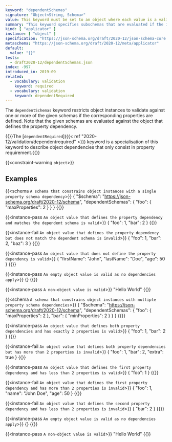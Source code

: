 ```yaml
---
keyword: "dependentSchemas"
signature: "Object<String, Schema>"
value: This keyword must be set to an object where each value is a valid JSON Schema
summary: "This keyword specifies subschemas that are evaluated if the instance is an object and contains a certain property."
kind: [ "applicator" ]
instance: [ "object" ]
specification: "https://json-schema.org/draft/2020-12/json-schema-core.html#section-10.2.2.4"
metaschema: "https://json-schema.org/draft/2020-12/meta/applicator"
default:
  value: "{}"
tests:
  - draft2020-12/dependentSchemas.json
index: -997
introduced_in: 2019-09
related:
  - vocabulary: validation
    keyword: required
  - vocabulary: validation
    keyword: dependentRequired
---
```


The `dependentSchemas` keyword restricts object instances to validate against
one or more of the given schemas if the corresponding properties are defined.
Note that the given schemas are evaluated against the object that defines the
property dependency.

{{<learning-more>}}The [`dependentRequired`]({{< ref
"2020-12/validation/dependentrequired" >}}) keyword is a specialisation of this
keyword to describe object dependencies that only consist in property
requirement.{{</learning-more>}}

{{<constraint-warning `object`>}}

## Examples

{{<schema `A schema that constrains object instances with a single property schema dependency`>}}
{
  "$schema": "https://json-schema.org/draft/2020-12/schema",
  "dependentSchemas": {
    "foo": { "maxProperties": 2 }
  }
}
{{</schema>}}

{{<instance-pass `An object value that defines the property dependency and matches the dependent schema is valid`>}}
{ "foo": 1, "bar": 2 }
{{</instance-pass>}}

{{<instance-fail `An object value that defines the property dependency but does not match the dependent schema is invalid`>}}
{ "foo": 1, "bar": 2, "baz": 3 }
{{</instance-fail>}}

{{<instance-pass `An object value that does not define the property dependency is valid`>}}
{ "firstName": "John", "lastName": "Doe", "age": 50 }
{{</instance-pass>}}

{{<instance-pass `An empty object value is valid as no dependencies apply`>}}
{}
{{</instance-pass>}}

{{<instance-pass `A non-object value is valid`>}}
"Hello World"
{{</instance-pass>}}

{{<schema `A schema that constrains object instances with multiple property schema dependencies`>}}
{
  "$schema": "https://json-schema.org/draft/2020-12/schema",
  "dependentSchemas": {
    "foo": { "maxProperties": 2 },
    "bar": { "minProperties": 2 }
  }
}
{{</schema>}}

{{<instance-pass `An object value that defines both property dependencies and has exactly 2 properties is valid`>}}
{ "foo": 1, "bar": 2 }
{{</instance-pass>}}

{{<instance-fail `An object value that defines both property dependencies but has more than 2 properties is invalid`>}}
{ "foo": 1, "bar": 2, "extra": true }
{{</instance-fail>}}

{{<instance-pass `An object value that defines the first property dependency and has less than 2 properties is valid`>}}
{ "foo": 1 }
{{</instance-pass>}}

{{<instance-fail `An object value that defines the first property dependency and has more than 2 properties is invalid`>}}
{ "foo": 1, "name": "John Doe", "age": 50 }
{{</instance-fail>}}

{{<instance-fail `An object value that defines the second property dependency and has less than 2 properties is invalid`>}}
{ "bar": 2 }
{{</instance-fail>}}

{{<instance-pass `An empty object value is valid as no dependencies apply`>}}
{}
{{</instance-pass>}}

{{<instance-pass `A non-object value is valid`>}}
"Hello World"
{{</instance-pass>}}
